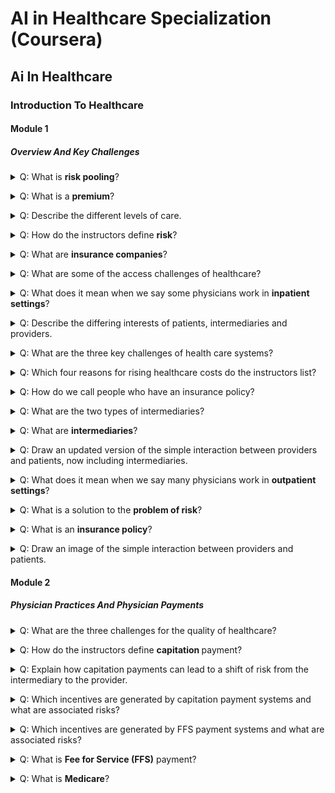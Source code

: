 # AI in Healthcare Specialization (Coursera)


## Ai In Healthcare


### Introduction To Healthcare


#### Module 1


##### Overview And Key Challenges

<p><details><summary>Q: What is <b>risk pooling</b>?</summary><b>Answer</b>: <div>The instructors define risk pooling as the spreading of financial risks across a large number&nbsp;</div><div>of contributors to a pool, so that the level of risk facing any one person is&nbsp;</div><div>reduced by combining risks across multiple people.&nbsp;</div>

<b><i>Remarks</i></b>: <div>The main idea is shifting the risk away from the individual, to the group, which can collectively better handle it.</div>

</details></p>

<p><details><summary>Q: What is a <b>premium</b>?</summary><b>Answer</b>: It's the price charged for an insurance policy.

</details></p>

<p><details><summary>Q: Describe the different levels of care.</summary><b>Answer</b>: <div><ol><li><b>Primary care</b>: often the first point of entry for medical care; provided by primary care physicians (commonly outpatient setting)</li><li><b>Secondary care</b>: often referred by primary care; provided by specialists, e.g. cardiologists (outpatient and inpatient settings)</li><li><b>Tertiary care</b>: referred from secondary or primary care; usually provided by highly specialized physicians (mostly inpatient, sometimes outpatients settings)</li><li><b>Quaternary care</b>: most specialized care for rare and complex conditions (usually inpatient setting)</li></ol></div>

</details></p>

<p><details><summary>Q: How do the instructors define <b>risk</b>?</summary><b>Answer</b>: <div>They define risk as the possibility of facing a financial loss associated with the use of healthcare.</div>

</details></p>

<p><details><summary>Q: What are <b>insurance companies</b>?</summary><b>Answer</b>: <ul><li>The instructors define them as mainly private companies that have been set up to sell a product that we generally call health insurance.&nbsp;</li><li>By selling that product and running their business, they end up pooling risk.&nbsp;</li></ul>

<b><i>Remarks</i></b>: <div>The product that these companies sell is something that we call an <b>insurance policy</b>.</div>

</details></p>

<p><details><summary>Q: What are some of the access challenges of healthcare?</summary><b>Answer</b>: <ol><li>Lack of insurance coverage (e.g. in the US)</li><li>Socioeconomic disparities</li><li>Differing levels of education</li><li>Cultural issues</li><li>Language barriers</li><li>Lack of providers</li></ol>

</details></p>

<p><details><summary>Q: What does it mean when we say some physicians work in <b>inpatient settings</b>?</summary><b>Answer</b>: <div>We usually mean healthcare provided to patients in hospitals.</div>

<b><i>Remarks</i></b>: <div>Patients needing inpatient care are admitted to the hospital, stay there for a period of time and receive care, and then go home when they're done.&nbsp;</div>

</details></p>

<p><details><summary>Q: Describe the differing interests of patients, intermediaries and providers.</summary><b>Answer</b>: <ol><li><b>Patients</b>: Stay healthy and get needed medical care.<br></li><li><b>Intermediaries</b>: Manage healthcare risks, identify possible health issues, help patients get access to resources.</li><li><b>Providers</b>: Provide healthcare to patients, manage incoming information, assimilate data from colleagues and systems, better identify patients who need service.</li></ol>

<b><i>Remarks</i></b>: <div>The lesson is: If you're thinking about where to develop tools for the healthcare system, make sure you're thinking specifically about who can use the tools and why they'd be motivated to use them.</div>

</details></p>

<p><details><summary>Q: What are the three key challenges of health care systems?</summary><b>Answer</b>: <ol><li>The challenge of rising healthcare costs</li><li>The challenge of healthcare quality</li><li>The challenge of healthcare access</li></ol>

</details></p>

<p><details><summary>Q: Which four reasons for rising healthcare costs do the instructors list?</summary><b>Answer</b>: <ol><li>Populations getting older</li><li>Increase of populations' income and living standards.</li><li>Price increases (the amount of money we pay healthcare providers for any particular service)</li><li>Increases due to technological advances</li></ol>

</details></p>

<p><details><summary>Q: How do we call people who have an insurance policy?</summary><b>Answer</b>: They are called&nbsp;<div><ol><li><b>enrollees</b></li><li><b>members</b></li><li><b>beneficiaries&nbsp;</b></li></ol>of the insurance policy.<br></div>

<b><i>Remarks</i></b>: <div>When they have an insurance policy, we say that they're<b> covered</b>, or that they have coverage for&nbsp;</div><div>the medical care that's included in the policy.</div>

</details></p>

<p><details><summary>Q: What are the two types of intermediaries?</summary><b>Answer</b>: <ol><li>Insurance companies</li><li>Government payers</li></ol>

</details></p>

<p><details><summary>Q: What are <b>intermediaries</b>?</summary><b>Answer</b>: The course instructors define intermediaries as entitities that collect funds from a group of people, pool the funds, and use them to pay for healthcare for the people who are covered.

<b><i>Remarks</i></b>: <div>There are a couple of synonyms for intermediaries (with slight nuances of meanings), including <b>insurers,</b>&nbsp;<b>payers</b>, and (<b>health) plans</b>.&nbsp;</div>

</details></p>

<p><details><summary>Q: Draw an updated version of the simple interaction between providers and patients, now including intermediaries.</summary><b>Answer</b>: <div><br></div><img src="images/paste-d56a50ea5cdce8598e79785f86a932497ea8127b.jpg">

</details></p>

<p><details><summary>Q: What does it mean when we say many physicians work in&nbsp;<b>outpatient settings</b>?</summary><b>Answer</b>: By outpatient setting, we generally mean outside of a hospital.

<b><i>Example</i></b>: For example, they may work in a physician office or a clinic (referred to as a <i>physician surgery</i> in some places).&nbsp;

<b><i>Remarks</i></b>: <div>In outpatient care, patients come in, see a provider, get any consultation or treatment that they need and then go back home, generally all in the <i>same day</i>.&nbsp;</div>

</details></p>

<p><details><summary>Q: What is a solution to the <b>problem of risk</b>?</summary><b>Answer</b>: <b>Risk pooling</b>

</details></p>

<p><details><summary>Q: What is an <b>insurance policy</b>?</summary><b>Answer</b>: <div>The instructors define it as a contract that provides for paying the medical bills of the holder, usually under some conditions.&nbsp;</div>

<b><i>Example</i></b>: <div>Examples of conditions are:</div><div><ul><li>It could be that you have to pay part of the cost yourself and the insurer will pay the rest.&nbsp;</li><li>It could be that costs are covered if you see providers that your insurance company has arrangements with but not other providers.&nbsp;</li></ul></div>

<b><i>Remarks</i></b>: <div>It will generally say that if you have this insurance policy then your healthcare costs will be paid, maybe under some conditions, by the insurance company that sold you the policy.</div>

</details></p>

<p><details><summary>Q: Draw an image of the simple interaction between providers and patients.</summary><b>Answer</b>: <img src="images/paste-91118da77843f7095cc55dcc8704fee7dac93cd0.jpg">

</details></p>


#### Module 2


##### Physician Practices And Physician Payments

<p><details><summary>Q: What are the three challenges for the quality of healthcare?</summary><b>Answer</b>: <div><ol><li>Underuse</li><li>Overuse</li><li>Misuse</li></ol></div>

<b><i>Example</i></b>: <ol><li><i>Underuse</i>: Variety of cases where beneficial, preventive care is not used as widely as it could be or perhaps should be.&nbsp;</li><li><i>Overuse</i>: Performing MRI scans for too many patients with low back pain.</li><li><div><i>Misuse</i>: Giving a patient a medication that interacted badly with another medicine the patient was taking, leading to problems maybe because someone wasn't keeping track well enough of&nbsp;</div><div>all the medications that a patient was taking.&nbsp;<br></div></li></ol>

</details></p>

<p><details><summary>Q: How do the instructors define <b>capitation </b>payment?</summary><b>Answer</b>: It is defined as payment per person, per unit of time.

<b><i>Remarks</i></b>: This can be seen as the opposite from <b>FFS</b> payment.

</details></p>

<p><details><summary>Q: Explain how capitation payments can lead to a shift of risk from the intermediary to the provider.</summary><b>Answer</b>: <ul><li>Capitation payment means that the provider is payed per patient and unit of time, irrespective of the number of services.</li><li>This means that, especially for solo practice and small physician groups, there is the risk that the fixed, prospective payments insufficiently cover the actually provided care.</li></ul>

</details></p>

<p><details><summary>Q: Which incentives are generated by capitation payment systems and what are associated risks?</summary><b>Answer</b>: <ul><li>Capitation creates the incentive to reduce the number of services and generally provide less care.</li><li>While this reduces the amount of unnecessary services, it increases the risk of <b>underuse</b>.</li></ul>

</details></p>

<p><details><summary>Q: Which incentives are generated by FFS payment systems and what are associated risks?</summary><b>Answer</b>: <ul><li>FFS creates incentives to increase the number of services and favor more expensive ones.</li><li>While this ensures that the patient gets what is needed, it creates the risk of <i>overuse</i>.</li></ul>

</details></p>

<p><details><summary>Q: What is <b>Fee for Service (FFS)</b> payment?</summary><b>Answer</b>: In this payment model, a doctor is paid for <i>each</i> service that she or he provides.<br>

</details></p>

<p><details><summary>Q: What is <b>Medicare</b>?</summary><b>Answer</b>: It is the US government payer that provides coverage for people mainly over the age of 65.<br>

</details></p>

